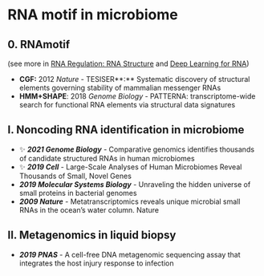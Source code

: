 # RNA motif in microbiome

## 0. **RNAmotif**

&#x20; (see more in [RNA Regulation: RNA Structure](rna-structure.md) and [Deep Learning for RNA](../../ai/deep-learning-for-rna.md))

* **CGF:** 2012 _Nature_  - TESISER**:** Systematic discovery of structural elements governing stability of mammalian messenger RNAs
* **HMM+SHAPE**: 2018 _Genome Biology_ - PATTERNA: transcriptome-wide search for functional RNA elements via structural data signatures

## I. Noncoding RNA identification in microbiome

* ✨ _**2021 Genome Biology**_ - Comparative genomics identifies thousands of candidate structured RNAs in human microbiomes
* ✨ _**2019 Cell**_ - Large-Scale Analyses of Human Microbiomes Reveal Thousands of Small, Novel Genes
* _**2019 Molecular Systems Biology**_ - Unraveling the hidden universe of small proteins in bacterial genomes
* _**2009 Nature**_ - Metatranscriptomics reveals unique microbial small RNAs in the ocean’s water column. Nature

## **II. Metagenomics in liquid biopsy**

* _**2019 PNAS**_ -  A cell-free DNA metagenomic sequencing assay that integrates the host injury response to infection
